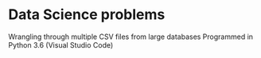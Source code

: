 # Data Science problems
Wrangling through multiple CSV files from large databases
Programmed in Python 3.6 (Visual Studio Code)